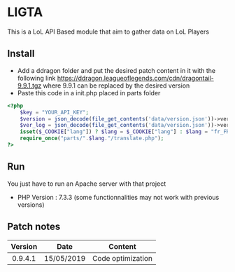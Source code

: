 # LIGTA
This is a LoL API Based module that aim to gather data on LoL Players
## Install
- Add a ddragon folder and put the desired patch content in it with the following link https://ddragon.leagueoflegends.com/cdn/dragontail-9.9.1.tgz where 9.9.1 can be replaced by the desired version
- Paste this code in a init.php placed in parts folder
```PHP
<?php
	$key = "YOUR_API_KEY";
	$version = json_decode(file_get_contents('data/version.json'))->version;
	$ver_log = json_decode(file_get_contents('data/version.json'))->ver_log;
	isset($_COOKIE["lang"]) ? $lang = $_COOKIE["lang"] : $lang = "fr_FR";
	require_once("parts/".$lang."/translate.php");
?>
```
## Run
You just have to run an Apache server with that project
- PHP Version : 7.3.3 (some functionnalities may not work with previous versions)

## Patch notes
|Version|Date|Content|
|:---:|:---:|:---:|
|0.9.4.1|15/05/2019|Code optimization|
